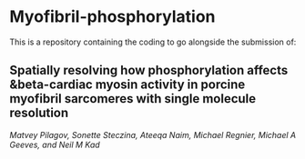 # Myofibril-phosphorylation
This is a repository containing the coding to go alongside the submission of:

<h2>Spatially resolving how phosphorylation affects &beta-cardiac myosin activity in porcine myofibril sarcomeres with single molecule resolution</h2>

<i>Matvey Pilagov, Sonette Steczina, Ateeqa Naim, Michael Regnier, Michael A Geeves, and Neil M Kad</i>
